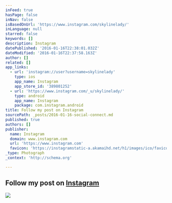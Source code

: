 ```yaml
---
inFeed: true
hasPage: false
inNav: false
isBasedOnUrl: 'https://www.instagram.com/skylinelady/'
inLanguage: null
starred: false
keywords: []
description: Instagram
datePublished: '2016-01-16T22:38:01.032Z'
dateModified: '2016-01-16T22:37:58.163Z'
author: []
related: []
app_links:
  - url: 'instagram://user?username=skylinelady'
    type: ios
    app_name: Instagram
    app_store_id: '389801252'
  - url: 'https://www.instagram.com/_u/skylinelady/'
    type: android
    app_name: Instagram
    package: com.instagram.android
title: Follow my post on Instagram
sourcePath: _posts/2016-01-16-social-connect.md
published: true
authors: []
publisher:
  name: Instagram
  domain: www.instagram.com
  url: 'https://www.instagram.com'
  favicon: 'https://instagramstatic-a.akamaihd.net/h1/images/ico/favicon.ico/7cdab0872b15.ico'
_type: Photograph
_context: 'http://schema.org'

---
```

## Follow my post on **[Instagram][0]**
![](https://s3-us-west-2.amazonaws.com/the-grid-img/p/6b51867a03009cbc361b71f3dc916ccfa432b09e.gif)

[0]: https://app.thegrid.io/posts/d87b689e-084e-4708-8a4b-954976816e42/null